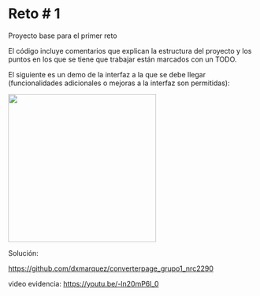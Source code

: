 # Reto # 1

Proyecto base para el primer reto

El código incluye comentarios que explican la estructura del proyecto y los puntos en los que se tiene que trabajar están marcados con un TODO. 

El siguiente es un demo de la interfaz a la que se debe llegar (funcionalidades adicionales o mejoras a la interfaz son permitidas):

<img src="https://user-images.githubusercontent.com/4458129/173209201-ecf02c3e-8571-42a0-92d5-5a9111f5b3b0.gif" width="300" />

Solución:

https://github.com/dxmarquez/converterpage_grupo1_nrc2290

video evidencia: https://youtu.be/-ln20mP6l_0

